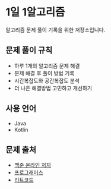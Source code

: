 # 1일 1알고리즘

알고리즘 문제 풀이 기록을 위한 저장소입니다.

## 문제 풀이 규칙

- 하루 1개의 알고리즘 문제 해결
- 문제 해결 후 풀이 방법 기록
- 시간복잡도와 공간복잡도 분석
- 더 나은 해결방법 고민하고 개선하기

## 사용 언어

- Java
- Kotlin

## 문제 출처

- [백준 온라인 저지](https://www.acmicpc.net/)
- [프로그래머스](https://programmers.co.kr/)
- [리트코드](https://leetcode.com/)
